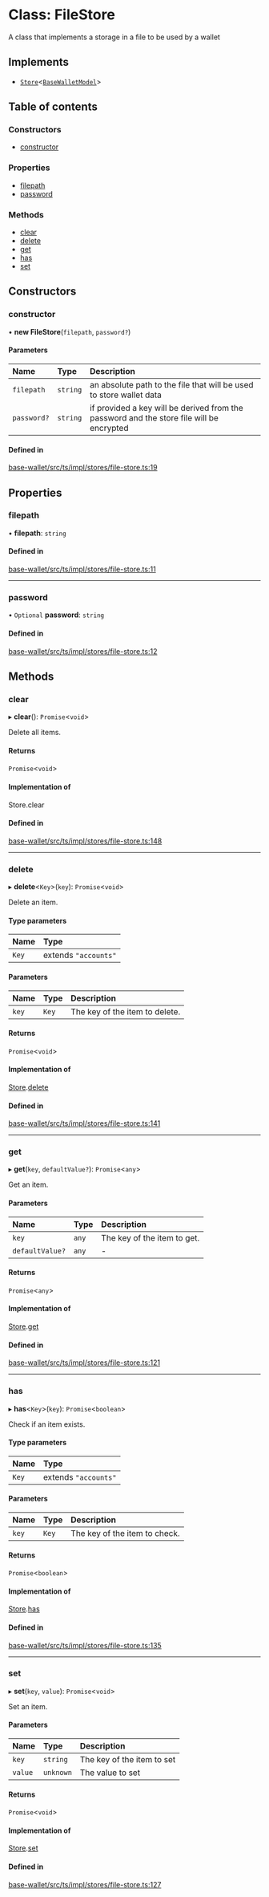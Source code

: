 # Class: FileStore

A class that implements a storage in a file to be used by a wallet

## Implements

- [`Store`](../interfaces/Store.md)<[`BaseWalletModel`](../interfaces/BaseWalletModel.md)\>

## Table of contents

### Constructors

- [constructor](FileStore.md#constructor)

### Properties

- [filepath](FileStore.md#filepath)
- [password](FileStore.md#password)

### Methods

- [clear](FileStore.md#clear)
- [delete](FileStore.md#delete)
- [get](FileStore.md#get)
- [has](FileStore.md#has)
- [set](FileStore.md#set)

## Constructors

### constructor

• **new FileStore**(`filepath`, `password?`)

#### Parameters

| Name | Type | Description |
| :------ | :------ | :------ |
| `filepath` | `string` | an absolute path to the file that will be used to store wallet data |
| `password?` | `string` | if provided a key will be derived from the password and the store file will be encrypted |

#### Defined in

[base-wallet/src/ts/impl/stores/file-store.ts:19](https://gitlab.com/i3-market/code/wp3/t3.2/i3m-wallet-monorepo/-/blob/4ce12c4/packages/base-wallet/src/ts/impl/stores/file-store.ts#L19)

## Properties

### filepath

• **filepath**: `string`

#### Defined in

[base-wallet/src/ts/impl/stores/file-store.ts:11](https://gitlab.com/i3-market/code/wp3/t3.2/i3m-wallet-monorepo/-/blob/4ce12c4/packages/base-wallet/src/ts/impl/stores/file-store.ts#L11)

___

### password

• `Optional` **password**: `string`

#### Defined in

[base-wallet/src/ts/impl/stores/file-store.ts:12](https://gitlab.com/i3-market/code/wp3/t3.2/i3m-wallet-monorepo/-/blob/4ce12c4/packages/base-wallet/src/ts/impl/stores/file-store.ts#L12)

## Methods

### clear

▸ **clear**(): `Promise`<`void`\>

Delete all items.

#### Returns

`Promise`<`void`\>

#### Implementation of

Store.clear

#### Defined in

[base-wallet/src/ts/impl/stores/file-store.ts:148](https://gitlab.com/i3-market/code/wp3/t3.2/i3m-wallet-monorepo/-/blob/4ce12c4/packages/base-wallet/src/ts/impl/stores/file-store.ts#L148)

___

### delete

▸ **delete**<`Key`\>(`key`): `Promise`<`void`\>

Delete an item.

#### Type parameters

| Name | Type |
| :------ | :------ |
| `Key` | extends ``"accounts"`` |

#### Parameters

| Name | Type | Description |
| :------ | :------ | :------ |
| `key` | `Key` | The key of the item to delete. |

#### Returns

`Promise`<`void`\>

#### Implementation of

[Store](../interfaces/Store.md).[delete](../interfaces/Store.md#delete)

#### Defined in

[base-wallet/src/ts/impl/stores/file-store.ts:141](https://gitlab.com/i3-market/code/wp3/t3.2/i3m-wallet-monorepo/-/blob/4ce12c4/packages/base-wallet/src/ts/impl/stores/file-store.ts#L141)

___

### get

▸ **get**(`key`, `defaultValue?`): `Promise`<`any`\>

Get an item.

#### Parameters

| Name | Type | Description |
| :------ | :------ | :------ |
| `key` | `any` | The key of the item to get. |
| `defaultValue?` | `any` | - |

#### Returns

`Promise`<`any`\>

#### Implementation of

[Store](../interfaces/Store.md).[get](../interfaces/Store.md#get)

#### Defined in

[base-wallet/src/ts/impl/stores/file-store.ts:121](https://gitlab.com/i3-market/code/wp3/t3.2/i3m-wallet-monorepo/-/blob/4ce12c4/packages/base-wallet/src/ts/impl/stores/file-store.ts#L121)

___

### has

▸ **has**<`Key`\>(`key`): `Promise`<`boolean`\>

Check if an item exists.

#### Type parameters

| Name | Type |
| :------ | :------ |
| `Key` | extends ``"accounts"`` |

#### Parameters

| Name | Type | Description |
| :------ | :------ | :------ |
| `key` | `Key` | The key of the item to check. |

#### Returns

`Promise`<`boolean`\>

#### Implementation of

[Store](../interfaces/Store.md).[has](../interfaces/Store.md#has)

#### Defined in

[base-wallet/src/ts/impl/stores/file-store.ts:135](https://gitlab.com/i3-market/code/wp3/t3.2/i3m-wallet-monorepo/-/blob/4ce12c4/packages/base-wallet/src/ts/impl/stores/file-store.ts#L135)

___

### set

▸ **set**(`key`, `value`): `Promise`<`void`\>

Set an item.

#### Parameters

| Name | Type | Description |
| :------ | :------ | :------ |
| `key` | `string` | The key of the item to set |
| `value` | `unknown` | The value to set |

#### Returns

`Promise`<`void`\>

#### Implementation of

[Store](../interfaces/Store.md).[set](../interfaces/Store.md#set)

#### Defined in

[base-wallet/src/ts/impl/stores/file-store.ts:127](https://gitlab.com/i3-market/code/wp3/t3.2/i3m-wallet-monorepo/-/blob/4ce12c4/packages/base-wallet/src/ts/impl/stores/file-store.ts#L127)
